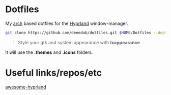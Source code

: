 # Dotfiles

My [arch](https://archlinux.org/) based dotfiles for the
[Hyprland](https://wiki.hyprland.org) window-manager.

```bash
git clone https://github.com/deeedob/dotfiles.git $HOME/Dotfiles --depth 1
```

> Style your gtk and system appearance with **lxappearance**

It will use the **.themes** and **.icons** folders.

# Useful links/repos/etc

[awesome-hyprland](https://github.com/hyprland-community/awesome-hyprland)

